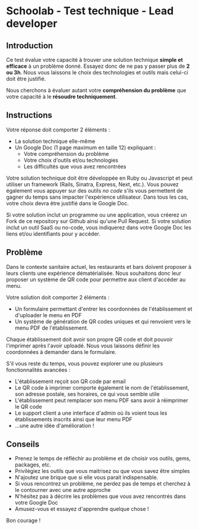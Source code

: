 # Schoolab - Test technique - Lead developer

## Introduction

Ce test évalue votre capacité à trouver une solution technique **simple et efficace** à un problème donné. Essayez donc de ne pas y passer plus de **2 ou 3h**. Nous vous laissons le choix des technologies et outils mais celui-ci doit être justifié.

Nous cherchons à évaluer autant votre **compréhension du problème** que votre capacité à le **résoudre techniquement**.

## Instructions

Votre réponse doit comporter 2 éléments :

* La solution technique elle-même
* Un Google Doc (1 page maximum en taille 12) expliquant :
  * Votre compréhension du problème
  * Votre choix d'outils et/ou technologies
  * Les difficultés que vous avez rencontrées

Votre solution technique doit être développée en Ruby ou Javascript et peut utiliser un framework (Rails, Sinatra, Express, Next, etc.). Vous pouvez également vous appuyer sur des outils *no code* s'ils vous permettent de gagner du temps sans impacter l'expérience utilisateur. Dans tous les cas, votre choix devra être justifié dans le Google Doc.

Si votre solution inclut un programme ou une application, vous créerez un Fork de ce repository sur Github ainsi qu'une Pull Request.
Si votre solution inclut un outil SaaS ou no-code, vous indiquerez dans votre Google Doc les liens et/ou identifiants pour y accéder.

## Problème

Dans le contexte sanitaire actuel, les restaurants et bars doivent proposer à leurs clients une expérience dématérialisée. Nous souhaitons donc leur proposer un système de QR code pour permettre aux client d'accéder au menu.

Votre solution doit comporter 2 éléments :
* Un formulaire permettant d'entrer les coordonnées de l'établissement et d'uploader le menu en PDF
* Un système de génération de QR codes uniques et qui renvoient vers le menu PDF de l'établissement.

Chaque établissement doit avoir son propre QR code et doit pouvoir l'imprimer après l'avoir uploadé.
Nous vous laissons définir les coordonnées à demander dans le formulaire.

S'il vous reste du temps, vous pouvez explorer une ou plusieurs fonctionnalités avancées :
* L'établissement reçoit son QR code par email
* Le QR code à imprimer comporte également le nom de l'établissement, son adresse postale, ses horaires, ce qui vous semble utile
* L'établissement peut remplacer son menu PDF sans avoir à réimprimer le QR code
* Le support client a une interface d'admin où ils voient tous les établissements inscrits ainsi que leur menu PDF
* ...une autre idée d'amélioration !

## Conseils

* Prenez le temps de réfléchir au problème et de choisir vos outils, gems, packages, etc.
* Privilégiez les outils que vous maitrisez ou que vous savez être simples
* N'ajoutez une brique que si elle vous parait indispensable.
* Si vous rencontrez un problème, ne perdez pas de temps et cherchez à le contourner avec une autre approche
* N'hésitez pas à décrire les problèmes que vous avez rencontrés dans votre Google Doc
* Amusez-vous et essayez d'apprendre quelque chose !

Bon courage !
